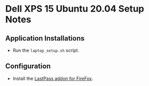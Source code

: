# Dell XPS 15 Ubuntu 20.04 Setup Notes

## Application Installations

- Run the `laptop_setup.sh` script.

## Configuration

- Install the [LastPass addon for FireFox](https://addons.mozilla.org/en-US/firefox/addon/lastpass-password-manager/).
